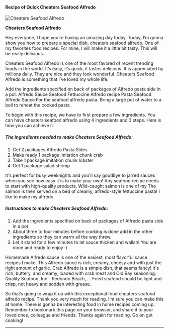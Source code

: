             

#### Recipe of Quick Cheaters Seafood Alfredo

![Cheaters Seafood Alfredo](https://img-global.cpcdn.com/recipes/ba9226e20aea5463/751x532cq70/cheaters-seafood-alfredo-recipe-main-photo.jpg)

**Cheaters Seafood Alfredo**

Hey everyone, I hope you’re having an amazing day today. Today, I’m gonna show you how to prepare a special dish, cheaters seafood alfredo. One of my favorites food recipes. For mine, I will make it a little bit tasty. This will be really delicious.

Cheaters Seafood Alfredo is one of the most favored of recent trending foods in the world. It’s easy, it’s quick, it tastes delicious. It is appreciated by millions daily. They are nice and they look wonderful. Cheaters Seafood Alfredo is something that I’ve loved my whole life.

Add the ingredients specified on back of packages of Alfredo pasta side in a pot. Alfredo Sauce Seafood Fettuccine Alfredo recipe Pasta Seafood Alfredo Sauce For the seafood alfredo pasta: Bring a large pot of water to a boil to reheat the cooked pasta.

To begin with this recipe, we have to first prepare a few ingredients. You can have cheaters seafood alfredo using 4 ingredients and 3 steps. Here is how you can achieve it.

##### The ingredients needed to make Cheaters Seafood Alfredo:

1.  Get 2 packages Alfredo Pasta Sides
2.  Make ready 1 package imitation chunk crab
3.  Take 1 package imitation chunk lobster
4.  Get 1 package salad shrimp

It's perfect for busy weeknights and you'll say goodbye to jarred sauces when you see how easy it is to make your own! Any seafood recipe needs to start with high-quality products. Wild-caught salmon is one of my The salmon is then served on a bed of creamy, alfredo-style fettuccine pasta! I like to make my alfredo.

##### Instructions to make Cheaters Seafood Alfredo:

1.  Add the ingredients specified on back of packages of Alfredo pasta side in a pot.
2.  About three to four minutes before cooking is done add in the other ingredients so they can warm all the way threw.
3.  Let it stand for a few minutes to let sauce thicken and wallah! You are done and ready to enjoy :)

Homemade Alfredo sauce is one of the easiest, most flavorful sauce recipes I make. This Alfredo sauce is rich, creamy, cheesy and with just the right amount of garlic. Crab Alfredo is a simple dish, that seems fancy! It's rich, buttery, and creamy, loaded with crab meat and Old Bay seasoning. Quality Seafood, Inc - Redondo Beach, … Fried seafood should be light and crisp, not heavy and sodden with grease.

So that’s going to wrap it up with this exceptional food cheaters seafood alfredo recipe. Thank you very much for reading. I’m sure you can make this at home. There is gonna be interesting food in home recipes coming up. Remember to bookmark this page on your browser, and share it to your loved ones, colleague and friends. Thanks again for reading. Go on get cooking!

* * *